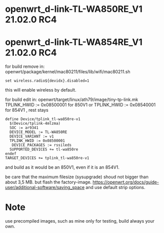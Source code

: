 # openwrt_d-link-TL-WA850RE_V1 21.02.0 RC4
# openwrt_d-link-TL-WA854RE_V1 21.02.0 RC4

for build remove in:
openwrt/package/kernel/mac80211/files/lib/wifi/mac80211.sh

    set wireless.radio${devidx}.disabled=1

this will enable wireless by default.

for build edit in: openwrt/target/linux/ath79/image/tiny-tp-link.mk
TPLINK_HWID := 0x08500001  for 850V1     or   TPLINK_HWID := 0x08540001    for 854V1  , rest stays

    define Device/tplink_tl-wa850re-v1
      $(Device/tplink-4mlzma)
      SOC := ar9341
      DEVICE_MODEL := TL-WA850RE
      DEVICE_VARIANT := v1
      TPLINK_HWID := 0x08500001
       DEVICE_PACKAGES := rssileds
      SUPPORTED_DEVICES += tl-wa850re
    endef
    TARGET_DEVICES += tplink_tl-wa850re-v1
 
and build as it would be an 850V1, even if it is an 854V1.

be care that the maximum filesize (sysupgrade) shoud not bigger than about 3,5 MB. but flash the factory-image.
https://openwrt.org/docs/guide-user/additional-software/saving_space    and use default strip options.


# Note
use precompiled images, such as mine only for testing, build always your own.



